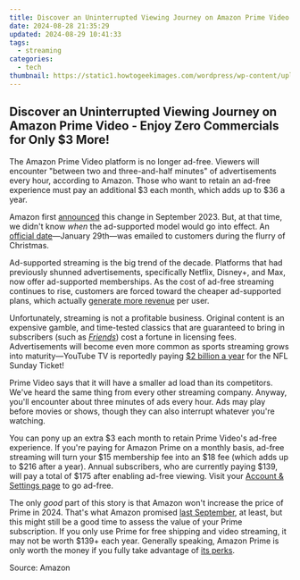 ```yaml
---
title: Discover an Uninterrupted Viewing Journey on Amazon Prime Video - Enjoy Zero Commercials for Only $3 More!
date: 2024-08-28 21:35:29
updated: 2024-08-29 10:41:33
tags:
  - streaming
categories:
  - tech
thumbnail: https://static1.howtogeekimages.com/wordpress/wp-content/uploads/2023/08/prime-video.jpg
---
```


## Discover an Uninterrupted Viewing Journey on Amazon Prime Video - Enjoy Zero Commercials for Only $3 More!

The Amazon Prime Video platform is no longer ad-free. Viewers will encounter "between two and three-and-half minutes" of advertisements every hour, according to Amazon. Those who want to retain an ad-free experience must pay an additional $3 each month, which adds up to $36 a year.

 Amazon first [announced](https://location-social.techidaily.com/in-2024-edit-and-send-fake-location-on-telegram-for-your-vivo-y100-in-3-ways-drfone-by-drfone-virtual-android/) this change in September 2023\. But, at that time, we didn't know _when_ the ad-supported model would go into effect. An [official date](https://unlock-android.techidaily.com/in-2024-top-12-prominent-infinix-smart-8-fingerprint-not-working-solutions-by-drfone-android/)—January 29th—was emailed to customers during the flurry of Christmas.

 Ad-supported streaming is the big trend of the decade. Platforms that had previously shunned advertisements, specifically Netflix, Disney+, and Max, now offer ad-supported memberships. As the cost of ad-free streaming continues to rise, customers are forced toward the cheaper ad-supported plans, which actually [generate more revenue](https://www.hollywoodreporter.com/business/business-news/netflix-disney-now-pushing-subscribers-to-ad-tiers-1235572459/) per user.

 Unfortunately, streaming is not a profitable business. Original content is an expensive gamble, and time-tested classics that are guaranteed to bring in subscribers (such as [_Friends_](https://www.nytimes.com/2018/12/04/business/media/netflix-friends.html)) cost a fortune in licensing fees. Advertisements will become even more common as sports streaming grows into maturity—YouTube TV is reportedly paying [$2 billion a year](https://www.nbcsports.com/nfl/profootballtalk/rumor-mill/news/nfl-says-sunday-ticket-has-more-subscribers-on-youtube-this-year-than-directv-last-year) for the NFL Sunday Ticket!

 Prime Video says that it will have a smaller ad load than its competitors. We've heard the same thing from every other streaming company. Anyway, you'll encounter about three minutes of ads every hour. Ads may play before movies or shows, though they can also interrupt whatever you're watching.

 You can pony up an extra $3 each month to retain Prime Video's ad-free experience. If you're paying for Amazon Prime on a monthly basis, ad-free streaming will turn your $15 membership fee into an $18 fee (which adds up to $216 after a year). Annual subscribers, who are currently paying $139, will pay a total of $175 after enabling ad-free viewing. Visit your [Account & Settings page](https://www.amazon.com/gp/help/customer/display.html?nodeId=TD5EYJIUGQMY13QQdi&tag=hotoge-20&ascsubtag=UUhtgUeUpU2001801&asc%5Frefurl=https%3A%2F%2Fwww.howtogeek.com%2Famazon-prime-video-now-includes-ads%2F&asc%5Fcampaign=Short-Term) to go ad-free.

 The only _good_ part of this story is that Amazon won't increase the price of Prime in 2024\. That's what Amazon promised [last September](https://location-social.techidaily.com/in-2024-edit-and-send-fake-location-on-telegram-for-your-vivo-y100-in-3-ways-drfone-by-drfone-virtual-android/), at least, but this might still be a good time to assess the value of your Prime subscription. If you only use Prime for free shipping and video streaming, it may not be worth $139+ each year. Generally speaking, Amazon Prime is only worth the money if you fully take advantage of [its perks](https://tech-recovery.techidaily.com/deactivating-your-androids-facebook-feature-easy-instructions-inside/).

 Source: Amazon

<ins class="adsbygoogle"
     style="display:block"
     data-ad-format="autorelaxed"
     data-ad-client="ca-pub-7571918770474297"
     data-ad-slot="1223367746"></ins>



<ins class="adsbygoogle"
     style="display:block"
     data-ad-client="ca-pub-7571918770474297"
     data-ad-slot="8358498916"
     data-ad-format="auto"
     data-full-width-responsive="true"></ins>
